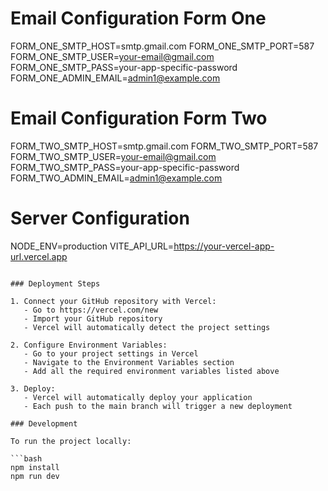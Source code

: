 # Email Configuration Form One
FORM_ONE_SMTP_HOST=smtp.gmail.com
FORM_ONE_SMTP_PORT=587
FORM_ONE_SMTP_USER=your-email@gmail.com
FORM_ONE_SMTP_PASS=your-app-specific-password
FORM_ONE_ADMIN_EMAIL=admin1@example.com

# Email Configuration Form Two
FORM_TWO_SMTP_HOST=smtp.gmail.com
FORM_TWO_SMTP_PORT=587
FORM_TWO_SMTP_USER=your-email@gmail.com
FORM_TWO_SMTP_PASS=your-app-specific-password
FORM_TWO_ADMIN_EMAIL=admin1@example.com

# Server Configuration
NODE_ENV=production
VITE_API_URL=https://your-vercel-app-url.vercel.app
```

### Deployment Steps

1. Connect your GitHub repository with Vercel:
   - Go to https://vercel.com/new
   - Import your GitHub repository
   - Vercel will automatically detect the project settings

2. Configure Environment Variables:
   - Go to your project settings in Vercel
   - Navigate to the Environment Variables section
   - Add all the required environment variables listed above

3. Deploy:
   - Vercel will automatically deploy your application
   - Each push to the main branch will trigger a new deployment

### Development

To run the project locally:

```bash
npm install
npm run dev